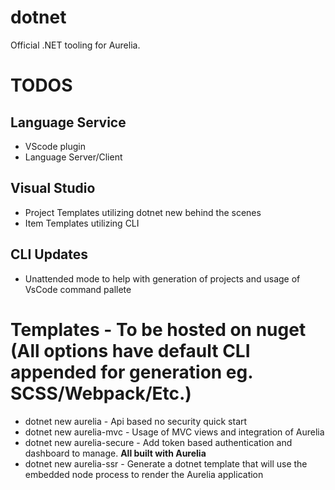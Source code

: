 # dotnet
Official .NET tooling for Aurelia.

# TODOS
## Language Service
- VScode plugin
- Language Server/Client

## Visual Studio
- Project Templates utilizing dotnet new behind the scenes
- Item Templates utilizing CLI

## CLI Updates
- Unattended mode to help with generation of projects and usage of VsCode command pallete

# Templates - To be hosted on nuget (All options have default CLI appended for generation eg. SCSS/Webpack/Etc.)
- dotnet new aurelia - Api based no security quick start
- dotnet new aurelia-mvc - Usage of MVC views and integration of Aurelia
- dotnet new aurelia-secure - Add token based authentication and dashboard to manage. **All built with Aurelia**
- dotnet new aurelia-ssr - Generate a dotnet template that will use the embedded node process to render the Aurelia application


